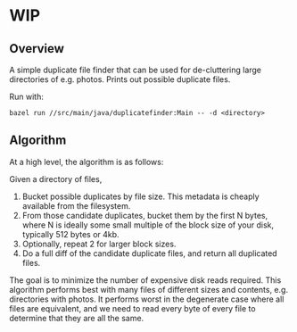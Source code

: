 # WIP

## Overview

A simple duplicate file finder that can be used for de-cluttering large directories of e.g. photos.
Prints out possible duplicate files.

Run with:

```shell
bazel run //src/main/java/duplicatefinder:Main -- -d <directory>
```

## Algorithm

At a high level, the algorithm is as follows:

Given a directory of files,

1. Bucket possible duplicates by file size. This metadata is cheaply available
   from the filesystem.
2. From those candidate duplicates, bucket them by the first N bytes, where N is
   ideally some small multiple of the block size of your disk, typically 512
   bytes or 4kb.
3. Optionally, repeat 2 for larger block sizes.
4. Do a full diff of the candidate duplicate files, and return all duplicated
   files.

The goal is to minimize the number of expensive disk reads required. This algorithm
performs best with many files of different sizes and contents, e.g. directories with photos. It
performs worst in the degenerate case where all files are equivalent, and we need
to read every byte of every file to determine that they are all the same.